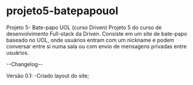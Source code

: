 # projeto5-batepapouol
Projeto 5- Bate-papo UOL (curso Driven)  Projeto 5 do curso de desenvolvimento Full-stack da Driven. Consiste em um site de bate-papo baseado no UOL, onde usuários entram com um nickname e podem conversar entre si numa sala ou com envio de mensagens privadas entre usuários.


--Changelog--

Versão 0.1:
-Criado layout do site;
